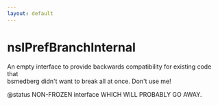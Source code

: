 ```yaml
---
layout: default
---
```


# nsIPrefBranchInternal #
  
An empty interface to provide backwards compatibility for existing code that  
bsmedberg didn't want to break all at once. Don't use me!  
  
@status NON-FROZEN interface WHICH WILL PROBABLY GO AWAY.  
  
